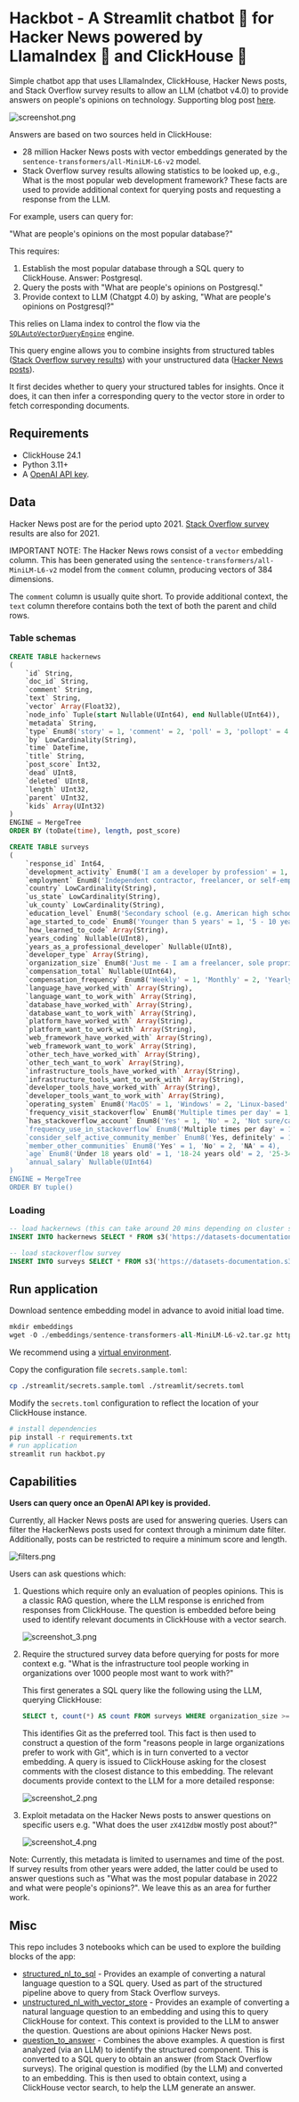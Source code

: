 # Hackbot - A Streamlit chatbot 💬 for Hacker News powered by LlamaIndex 🦙 and ClickHouse 🚀

Simple chatbot app that uses LllamaIndex, ClickHouse,  Hacker News posts, and Stack Overflow survey results to allow an LLM (chatbot v4.0) to provide answers on people's opinions on technology. Supporting blog post [here](https://clickhouse.com/blog/building-hackernews-stackoverflow-chatbot-with-llamaindex-and-clickhouse).

![screenshot.png](screenshot.png)

Answers are based on two sources held in ClickHouse:

 - 28 million Hacker News posts with vector embeddings generated by the `sentence-transformers/all-MiniLM-L6-v2` model. 
 - Stack Overflow survey results allowing statistics to be looked up, e.g., What is the most popular web development framework? These facts are used to provide additional context for querying posts and requesting a response from the LLM.

For example, users can query for:

"What are people's opinions on the most popular database?"

This requires:

1. Establish the most popular database through a SQL query to ClickHouse. Answer: Postgresql.
2. Query the posts with "What are people's opinions on Postgresql."
3. Provide context to LLM (Chatgpt 4.0) by asking, "What are people's opinions on Postgresql?"

This relies on Llama index to control the flow via the [`SQLAutoVectorQueryEngine`](https://docs.llamaindex.ai/en/latest/examples/query_engine/SQLAutoVectorQueryEngine.html) engine.

This query engine allows you to combine insights from structured tables ([Stack Overflow survey results](https://insights.stackoverflow.com/survey)) with your unstructured data ([Hacker News posts](https://github.com/ClickHouse/ClickHouse/issues/29693)). 

It first decides whether to query your structured tables for insights. Once it does, it can then infer a corresponding query to the vector store in order to fetch corresponding documents.

## Requirements

- ClickHouse 24.1
- Python 3.11+
- A [OpenAI API key](https://platform.openai.com/account/api-keys).

## Data

Hacker News post are for the period upto 2021. [Stack Overflow survey](https://insights.stackoverflow.com/survey) results are also for 2021.

IMPORTANT NOTE: The Hacker News rows consist of a `vector` embedding column. This has been generated using the `sentence-transformers/all-MiniLM-L6-v2` model from the `comment` column, producing vectors of 384 dimensions.

The `comment` column is usually quite short. To provide additional context, the `text` column therefore contains both the text of both the parent and child rows.

### Table schemas

```sql
CREATE TABLE hackernews
(
    `id` String,
    `doc_id` String,
    `comment` String,
    `text` String,
    `vector` Array(Float32),
    `node_info` Tuple(start Nullable(UInt64), end Nullable(UInt64)),
    `metadata` String,
    `type` Enum8('story' = 1, 'comment' = 2, 'poll' = 3, 'pollopt' = 4, 'job' = 5),
    `by` LowCardinality(String),
    `time` DateTime,
    `title` String,
    `post_score` Int32,
    `dead` UInt8,
    `deleted` UInt8,
    `length` UInt32,
    `parent` UInt32,
    `kids` Array(UInt32)
)
ENGINE = MergeTree
ORDER BY (toDate(time), length, post_score)

CREATE TABLE surveys
(
    `response_id` Int64,
    `development_activity` Enum8('I am a developer by profession' = 1, 'I am a student who is learning to code' = 2, 'I am not primarily a developer, but I write code sometimes as part of my work' = 3, 'I code primarily as a hobby' = 4, 'I used to be a developer by profession, but no longer am' = 5, 'None of these' = 6, 'NA' = 7),
    `employment` Enum8('Independent contractor, freelancer, or self-employed' = 1, 'Student, full-time' = 2, 'Employed full-time' = 3, 'Student, part-time' = 4, 'I prefer not to say' = 5, 'Employed part-time' = 6, 'Not employed, but looking for work' = 7, 'Retired' = 8, 'Not employed, and not looking for work' = 9, 'NA' = 10),
    `country` LowCardinality(String),
    `us_state` LowCardinality(String),
    `uk_county` LowCardinality(String),
    `education_level` Enum8('Secondary school (e.g. American high school, German Realschule or Gymnasium, etc.)' = 1, 'Bachelor’s degree (B.A., B.S., B.Eng., etc.)' = 2, 'Master’s degree (M.A., M.S., M.Eng., MBA, etc.)' = 3, 'Other doctoral degree (Ph.D., Ed.D., etc.)' = 4, 'Some college/university study without earning a degree' = 5, 'Something else' = 6, 'Professional degree (JD, MD, etc.)' = 7, 'Primary/elementary school' = 8, 'Associate degree (A.A., A.S., etc.)' = 9, 'NA' = 10),
    `age_started_to_code` Enum8('Younger than 5 years' = 1, '5 - 10 years' = 2, '11 - 17 years' = 3, '18 - 24 years' = 4, '25 - 34 years' = 5, '35 - 44 years' = 6, '45 - 54 years' = 7, '55 - 64 years' = 8, 'Older than 64 years' = 9, 'NA' = 10),
    `how_learned_to_code` Array(String),
    `years_coding` Nullable(UInt8),
    `years_as_a_professional_developer` Nullable(UInt8),
    `developer_type` Array(String),
    `organization_size` Enum8('Just me - I am a freelancer, sole proprietor, etc.' = 1, '2 to 9 employees' = 2, '10 to 19 employees' = 3, '20 to 99 employees' = 4, '100 to 499 employees' = 5, '500 to 999 employees' = 6, '1,000 to 4,999 employees' = 7, '5,000 to 9,999 employees' = 8, '10,000 or more employees' = 9, 'I don’t know' = 10, 'NA' = 11),
    `compensation_total` Nullable(UInt64),
    `compensation_frequency` Enum8('Weekly' = 1, 'Monthly' = 2, 'Yearly' = 3, 'NA' = 4),
    `language_have_worked_with` Array(String),
    `language_want_to_work_with` Array(String),
    `database_have_worked_with` Array(String),
    `database_want_to_work_with` Array(String),
    `platform_have_worked_with` Array(String),
    `platform_want_to_work_with` Array(String),
    `web_framework_have_worked_with` Array(String),
    `web_framework_want_to_work` Array(String),
    `other_tech_have_worked_with` Array(String),
    `other_tech_want_to_work` Array(String),
    `infrastructure_tools_have_worked_with` Array(String),
    `infrastructure_tools_want_to_work_with` Array(String),
    `developer_tools_have_worked_with` Array(String),
    `developer_tools_want_to_work_with` Array(String),
    `operating_system` Enum8('MacOS' = 1, 'Windows' = 2, 'Linux-based' = 3, 'BSD' = 4, 'Other (please specify):' = 5, 'Windows Subsystem for Linux (WSL)' = 6, 'NA' = 7),
    `frequency_visit_stackoverflow` Enum8('Multiple times per day' = 1, 'Daily or almost daily' = 2, 'A few times per week' = 3, 'A few times per month or weekly' = 4, 'Less than once per month or monthly' = 5, 'NA' = 6),
    `has_stackoverflow_account` Enum8('Yes' = 1, 'No' = 2, 'Not sure/can\'t remember' = 3, 'NA' = 4),
    `frequency_use_in_stackoverflow` Enum8('Multiple times per day' = 1, 'Daily or almost daily' = 2, 'A few times per week' = 3, 'A few times per month or weekly' = 4, 'Less than once per month or monthly' = 5, 'I have never participated in Q&A on Stack Overflow' = 6, 'NA' = 7),
    `consider_self_active_community_member` Enum8('Yes, definitely' = 1, 'Neutral' = 2, 'Yes, somewhat' = 3, 'No, not at all' = 4, 'No, not really' = 5, 'NA' = 6, 'Not sure' = 7),
    `member_other_communities` Enum8('Yes' = 1, 'No' = 2, 'NA' = 4),
    `age` Enum8('Under 18 years old' = 1, '18-24 years old' = 2, '25-34 years old' = 3, '35-44 years old' = 4, '45-54 years old' = 5, '55-64 years old' = 6, '65 years or older' = 7, 'NA' = 8, 'Prefer not to say' = 9),
    `annual_salary` Nullable(UInt64)
)
ENGINE = MergeTree
ORDER BY tuple()
```

### Loading

```sql
-- load hackernews (this can take around 20 mins depending on cluster specification and network bandwidth)
INSERT INTO hackernews SELECT * FROM s3('https://datasets-documentation.s3.eu-west-3.amazonaws.com/hackernews/embeddings/hackernews-llama.parquet')

-- load stackoverflow survey
INSERT INTO surveys SELECT * FROM s3('https://datasets-documentation.s3.eu-west-3.amazonaws.com/stackoverflow/surveys/2021//surveys-llama.parquet')
```

## Run application

Download sentence embedding model in advance to avoid initial load time.

```sql
mkdir embeddings
wget -O ./embeddings/sentence-transformers-all-MiniLM-L6-v2.tar.gz https://storage.googleapis.com/qdrant-fastembed/sentence-transformers-all-MiniLM-L6-v2.tar.gz
```

We recommend using a [virtual environment](https://docs.python.org/3/library/venv.html). 

Copy the configuration file `secrets.sample.toml`:

```bash
cp ./streamlit/secrets.sample.toml ./streamlit/secrets.toml
```

Modify the `secrets.toml` configuration to reflect the location of your ClickHouse instance.

```bash
# install dependencies
pip install -r requirements.txt
# run application
streamlit run hackbot.py
```

## Capabilities

**Users can query once an OpenAI API key is provided.**

Currently, all Hacker News posts are used for answering queries. Users can filter the HackerNews posts used for context through a minimum date filter. Additionally, posts can be restricted to require a minimum score and length.

![filters.png](filters.png)

Users can ask questions which:

1. Questions which require only an evaluation of peoples opinions. This is a classic RAG question, where the LLM response is enriched from responses from ClickHouse. The question is embedded before being used to identify relevant documents in ClickHouse with a vector search.

    ![screenshot_3.png](./screenshot_3.png)

2. Require the structured survey data before querying for posts for more context e.g. "What is the infrastructure tool people working in organizations over 1000 people most want to work with?"

    This first generates a SQL query like the following using the LLM, querying ClickHouse:
    
    ```sql
    SELECT t, count(*) AS count FROM surveys WHERE organization_size >= 7 GROUP BY arrayJoin(infrastructure_tools_want_to_work_with) AS t ORDER BY count DESC LIMIT 1
    ```
    
    This identifies Git as the preferred tool. This fact is then used to construct a question of the form "reasons people in large organizations prefer to work with Git", which is in turn converted to a vector embedding.
    A query is issued to ClickHouse asking for the closest comments with the closest distance to this embedding. The relevant documents provide context to the LLM for a more detailed response:
    
    ![screenshot_2.png](./screenshot_2.png)

3. Exploit metadata on the Hacker News posts to answer questions on specific users e.g. "What does the user `zX41ZdbW` mostly post about?"

    ![screenshot_4.png](./screenshot_4.png)

Note: Currently, this metadata is limited to usernames and time of the post. If survey results from other years were added, the latter could be used to answer questions such as "What was the most popular database in 2022 and what were people's opinions?". We leave this as an area for further work.

## Misc

This repo includes 3 notebooks which can be used to explore the building blocks of the app:

- [structured_nl_to_sql](./structured_nl_to_sql.ipynb) - Provides an example of converting a natural language question to a SQL query. Used as part of the structured pipeline above to query from Stack Overflow surveys.
- [unstructured_nl_with_vector_store](./unstructured_nl_with_vector_store.ipynb) -  Provides an example of converting a natural language question to an embedding and using this to query ClickHouse for context. This context is provided to the LLM to answer the question. Questions are about opinions Hacker News post.
- [question_to_answer](./question_to_answer.ipynb) - Combines the above examples. A question is first analyzed (via an LLM) to identify the structured component. This is converted to a SQL query to obtain an answer (from Stack Overflow surveys). The original question is modified (by the LLM) and converted to an embedding. This is then used to obtain context, using a ClickHouse vector search, to help the LLM generate an answer.
